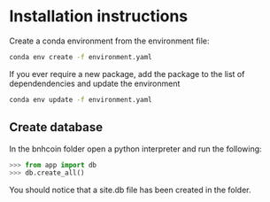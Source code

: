 # Installation instructions

Create a conda environment from the environment file:

``` bash
conda env create -f environment.yaml 
```

If you ever require a new package, add the package to the list of dependendencies and update the environment

``` bash
conda env update -f environment.yaml
```

## Create database

In the bnhcoin folder open a python interpreter and run the following:

``` python
>>> from app import db
>>> db.create_all()
```

You should notice that a site.db file has been created in the folder.
